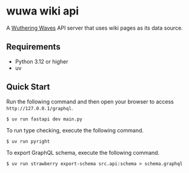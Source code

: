 # wuwa wiki api

A [Wuthering Waves](https://wutheringwaves.kurogames.com/) API server that uses
wiki pages as its data source.

## Requirements

- Python 3.12 or higher
- uv

## Quick Start

Run the following command and then open your browser to access
`http://127.0.0.1/graphql`.

```
$ uv run fastapi dev main.py
```

To run type checking, execute the following command.

```
$ uv run pyright
```

To export GraphQL schema, execute the following command.

```
$ uv run strawberry export-schema src.api:schema > schema.graphql
```